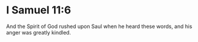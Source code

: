 # I Samuel 11:6

And the Spirit of God rushed upon Saul when he heard these words, and his anger was greatly kindled.
